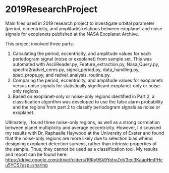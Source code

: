 # 2019ResearchProject
Main files used in 2019 research project to investigate orbital parameter (period, eccentricity, and amplitude) relations between exoplanet and noise signals for exoplanets published at the NASA Exoplanet Archive.

This project involved three parts:
1. Calculating the period, eccentricity, and amplitude values for each periodogram signal (noise or exoplanet) from sample set. This was automated with AsciiReader.py, Feature_extraction.py, Nasa_Query.py, spectra2radvel_ceres.py, signal_period.py, data_handling.py, spec_props.py, and radvel_analysis_routine.py.
2. Comparing the period, eccentricity, and amplitude values for exoplanets versus noise signals for statistically significant exoplanet-only or noise-only regions.
3. Based on exoplanet-only or noise-only regions identified in Part 2, a classification algorithm was developed to use the false alarm probability and the regions from part 2 to classify periodogram signals as noise or exoplanet.

Ultimately, I found three noise-only regions, as well as a strong correlation between planet multiplicity and average eccentricity. However, I discussed my results with 
Dr, Raphaelle Haywood at the University of Exeter and found that the noise-only regions are more likely due to selection bias whend designing exoplanet detection
surveys, rather than intrinsic properties of the sample. Thus, they cannot be used as a classification tool. My results and report can be found here: https://drive.google.com/drive/folders/19Rv9Sk9YohvZgV3ec3KaapHmPHcu5YCS?usp=sharing

